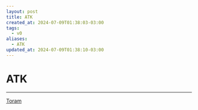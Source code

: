 ```yaml
---
layout: post
title: ATK
created_at: 2024-07-09T01:38:03-03:00
tags:
  - v0
aliases:
  - ATK
updated_at: 2024-07-09T01:38:10-03:00
---
```

# ATK
---
[Toram](_draft/2024/07/2024-07-06-Toram.md)
